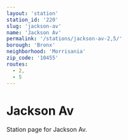 ```yaml
---
layout: 'station'
station_id: '220'
slug: 'jackson-av'
name: 'Jackson Av'
permalink: '/stations/jackson-av-2,5/'
borough: 'Bronx'
neighborhood: 'Morrisania'
zip_code: '10455'
routes:
  - 2,
  - 5
---
```

# Jackson Av

Station page for Jackson Av.
